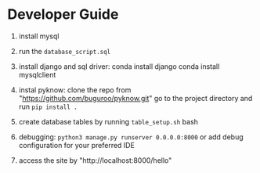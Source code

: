
# Developer Guide
1. install mysql 
2. run the `database_script.sql` 
3. install django and sql driver:
    conda install django
    conda install mysqlclient
4. instal pyknow:
    clone the repo from "https://github.com/buguroo/pyknow.git"
    go to the project directory and run `pip install .`

5. create database tables by running `table_setup.sh` bash

6. debugging:
    `python3 manage.py runserver 0.0.0.0:8000`
    or add debug configuration for your preferred IDE

7. access the site by "http://localhost:8000/hello"